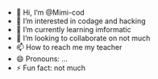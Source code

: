 - 👋 Hi, I’m @Mimi-cod
- 👀 I’m interested in codage and hacking
- 🌱 I’m currently learning imformatic
- 💞️ I’m looking to collaborate on not much
- 📫 How to reach me my teacher
- 😄 Pronouns: ...
- ⚡ Fun fact: not much

<!---
Mimi-cod/Mimi-cod is a ✨ special ✨ repository because its `README.md` (this file) appears on your GitHub profile.
You can click the Preview link to take a look at your changes.
--->
